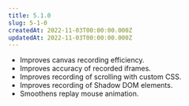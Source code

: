 ```yaml
---
title: 5.1.0
slug: 5-1-0
createdAt: 2022-11-03T00:00:00.000Z
updatedAt: 2022-11-03T00:00:00.000Z
---
```


-   Improves canvas recording efficiency.
-   Improves accuracy of recorded iframes.
-   Improves recording of scrolling with custom CSS.
-   Improves recording of Shadow DOM elements.
-   Smoothens replay mouse animation.
